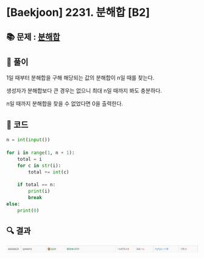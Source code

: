 # [Baekjoon] 2231. 분해합 [B2]

## 📚 문제 : [분해합](https://www.acmicpc.net/problem/2231)

## 📖 풀이

1일 때부터 분해합을 구해 해당되는 값의 분해합이 n일 때를 찾는다.

생성자가 분해합보다 큰 경우는 없으니 최대 n일 때까지 봐도 충분하다.

n일 때까지 분해합을 찾을 수 없었다면 0을 출력한다.

## 📒 코드

```python
n = int(input())

for i in range(1, n + 1):
    total = i
    for c in str(i):
        total += int(c)
    
    if total == n:
        print(i)
        break
else:
    print(0)
```

## 🔍 결과

![image-20220729015002847](README.assets/image-20220729015002847.png)
